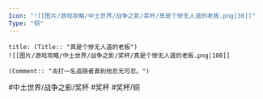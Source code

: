 ```yaml
---
Icon: "![[图片/游戏攻略/中土世界/战争之影/奖杯/真是个惨无人道的老板.png|30]]"
Type: "铜"
---
```

```ad-common-bronze-trophy
title: (Title:: "真是个惨无人道的老板")
![[图片/游戏攻略/中土世界/战争之影/奖杯/真是个惨无人道的老板.png|100]]

(Comment:: "击打一名追随者直到他忍无可忍。")
```

#中土世界/战争之影/奖杯 #奖杯 #奖杯/铜
